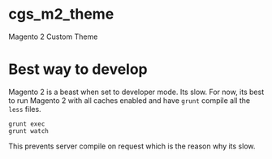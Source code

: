 # cgs_m2_theme
Magento 2 Custom Theme

# Best way to develop
Magento 2 is a beast when set to developer mode. Its slow. For now, its best to run Magento 2 with all caches enabled and have ```grunt``` compile all the ```less``` files.

```
grunt exec
grunt watch
```

This prevents server compile on request which is the reason why its slow. 
